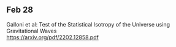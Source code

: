 ## Feb 28
Galloni et al: Test of the Statistical Isotropy of the Universe using Gravitational Waves \
https://arxiv.org/pdf/2202.12858.pdf
